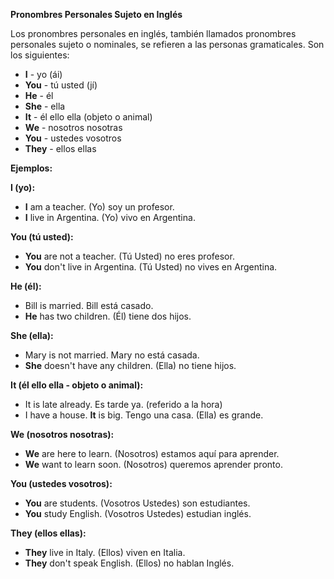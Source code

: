 

**Pronombres Personales Sujeto en Inglés**

Los pronombres personales en inglés, también llamados pronombres personales sujeto o nominales, se refieren a las personas gramaticales. Son los siguientes:

*   **I** - yo (ái)
*   **You** - tú   usted (jí)
*   **He** - él
*   **She** - ella
*   **It** - él   ello   ella (objeto o animal)
*   **We** - nosotros   nosotras
*   **You** - ustedes   vosotros
*   **They** - ellos   ellas

**Ejemplos:**

**I (yo):**

*   **I** am a teacher. (Yo) soy un profesor.
*   **I** live in Argentina. (Yo) vivo en Argentina.

**You (tú   usted):**

*   **You** are not a teacher. (Tú Usted) no eres profesor.
*   **You** don't live in Argentina. (Tú Usted) no vives en Argentina.

**He (él):**

*   Bill is married. Bill está casado.
*   **He** has two children. (Él) tiene dos hijos.

**She (ella):**

*   Mary is not married. Mary no está casada.
*   **She** doesn't have any children. (Ella) no tiene hijos.

**It (él   ello   ella - objeto o animal):**

*   It is late already. Es tarde ya. (referido a la hora)
*   I have a house. **It** is big. Tengo una casa. (Ella) es grande.

**We (nosotros   nosotras):**

*   **We** are here to learn. (Nosotros) estamos aquí para aprender.
*   **We** want to learn soon. (Nosotros) queremos aprender pronto.

**You (ustedes   vosotros):**

*   **You** are students. (Vosotros Ustedes) son estudiantes.
*   **You** study English. (Vosotros Ustedes) estudian inglés.

**They (ellos   ellas):**

*   **They** live in Italy. (Ellos) viven en Italia.
*   **They** don't speak English. (Ellos) no hablan Inglés.

